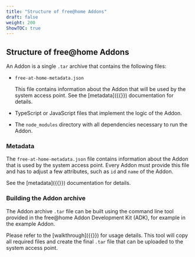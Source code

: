 ```yaml
---
title: "Structure of free@home Addons"
draft: false
weight: 200
ShowTOC: true
---
```


##  Structure of free@home Addons

An Addon is a single `.tar` archive that contains the following files:

- `free-at-home-metadata.json`

  This file contains information about the Addon that will be used by the system access point.
  See the [metadata]({{<relref metadata>}}) documentation for details.

- TypeScript or JavaScript files that implement the logic of the Addon.

- The `node_modules` directory with all dependencies necessary to run the Addon.

### Metadata

The `free-at-home-metadata.json` file contains information about the Addon that is used by the
system access point. Every Addon must provide this file and has to adjust a few attributes, such as
`id` and `name` of the Addon.

See the [metadata]({{<relref metadata>}}) documentation for details.

### Building the Addon archive

The Addon archive `.tar` file can be built using the command line tool provided in the free@home
Addon Development Kit (ADK), for example in the example Addon.

Please refer to the [walkthrough]({{<relref gettingstarted>}}) for usage details. This tool will
copy all required files and create the final `.tar` file that can be uploaded to the system access
point.
